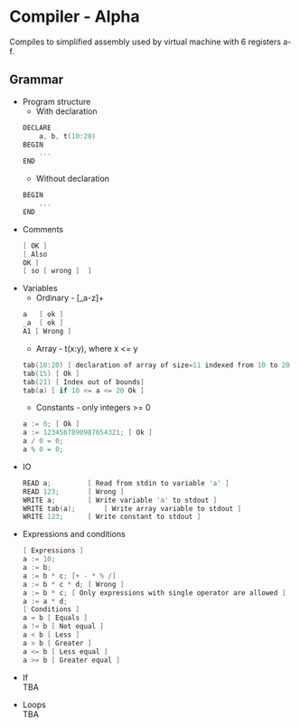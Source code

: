 # Compiler - Alpha

Compiles to simplified assembly used by virtual machine with 6 registers a-f.

## Grammar
- Program structure
    - With declaration
    ```c
    DECLARE
   	    a, b, t(10:20)
    BEGIN
        ...
    END
    ```
	- Without declaration
    ```c
    BEGIN
        ...
    END
    ```
- Comments
    ```c
    [ OK ]
    [ Also
    OK ]
    [ so [ wrong ]  ]
    ```
* Variables
    * Ordinary - [_a-z]+
    ```c
    a   [ ok ]
    _a  [ ok ]
    A1 [ Wrong ]
  ```
    * Array - t(x:y), where x <= y
    ```c
    tab(10:20) [ declaration of array of size=11 indexed from 10 to 20 ]
    tab(15) [ Ok ]
    tab(21) [ Index out of bounds]
    tab(a) [ if 10 <= a <= 20 Ok ]
    ``` 
    * Constants - only integers >= 0
    ```c
    a := 0; [ Ok ]
    a := 1234567890987654321; [ Ok ]
    a / 0 = 0;
    a % 0 = 0;
    ```
- IO
    ```c
    READ a;  		[ Read from stdin to variable 'a' ]
    READ 123; 		[ Wrong ]
    WRITE a;		[ Write variable 'a' to stdout ]
    WRITE tab(a);		[ Write array variable to stdout ]
    WRITE 123;		[ Write constant to stdout ]
    ```
- Expressions and conditions
    ```c
    [ Expressions ]
    a := 10;
    a := b;
    a := b * c; [+ - * % /]
    a := b * c * d; [ Wrong ]
    a := b * c; [ Only expressions with single operator are allowed ]
    a := a * d;
    [ Conditions ]
    a = b [ Equals ]
    a != b [ Not equal ]
    a < b [ Less ]
    a > b [ Greater ]
    a <= b [ Less equal ]
    a >= b [ Greater equal ]
    ```

- If  
    TBA
- Loops  
    TBA